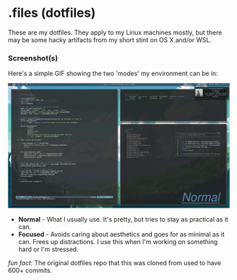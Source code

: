 # .files (dotfiles)

These are my dotfiles. They apply to my Linux machines mostly, but there may be
some hacky artifacts from my short stint on OS X and/or WSL.

### Screenshot(s)
Here's a simple GIF showing the two 'modes' my environment can be in:

![demo](./rsrc/screenshot/screenshot.gif)

* **Normal** - What I usually use. It's pretty, but tries to stay as practical as it can.
* **Focused** - Avoids caring about aesthetics and goes for as minimal as it can. 
Frees up distractions. I use this when I'm working on something hard or I'm stressed.


_fun fact_: The original dotfiles repo that this was cloned from used to have
600+ commits.
